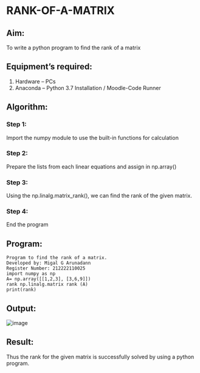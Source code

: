 # RANK-OF-A-MATRIX
## Aim:
To write a python program to find the rank of a matrix
## Equipment’s required:
1. 	Hardware – PCs
2. 	Anaconda – Python 3.7 Installation / Moodle-Code Runner
## Algorithm:
### Step 1: 
Import the numpy module to use the built-in functions for calculation
### Step 2: 
Prepare the lists from each linear equations and assign in np.array()
### Step 3:
Using the np.linalg.matrix_rank(), we can find the rank of the given matrix.
### Step 4: 
End the program

## Program:
```
Program to find the rank of a matrix.
Developed by: Migal G Arunadann
Register Number: 212222110025
import numpy as np
A= np.array([[1,2,3], [3,6,9]])
rank np.linalg.matrix rank (A)
print(rank)
```
## Output:

![image](https://github.com/Migaleyy/RANK-OF-A-MATRIX/assets/118262199/fc5c71a6-0c55-464d-9e5f-8fe32b684c9f)

## Result:
Thus the rank for the given matrix is successfully solved by  using a python program.

